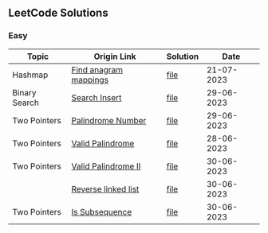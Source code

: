 ## LeetCode Solutions


### Easy

| Topic         | Origin Link                                                                  | Solution                                                    | Date       |
|---------------|------------------------------------------------------------------------------|-------------------------------------------------------------|------------|
| Hashmap       | [Find anagram mappings](https://leetcode.com/problems/find-anagram-mappings/) | [file](/easy/hashmap/find-anagram-mappings-760.py)          | 21-07-2023 |
| Binary Search | [Search Insert](https://leetcode.com/problems/search-insert-position/)       | [file](easy%2Fbinary-search%2Fsearch-insert-position-35.py) | 29-06-2023 |
| Two Pointers  | [Palindrome Number](https://leetcode.com/problems/palindrome-number/)        | [file](easy%2Fmath%2Fpalindrome-number-9.py)                | 29-06-2023 |
| Two Pointers  | [Valid Palindrome](https://leetcode.com/problems/valid-palindrome/)          | [file](easy%2Ftwo-pointers%2Fvalid-palindrome-125.py)       | 28-06-2023 |
| Two Pointers  | [Valid Palindrome II](https://leetcode.com/problems/valid-palindrome-ii/)    | [file](easy%2Ftwo-pointers%2Fvalid-palindrome-ii-680.py)    | 30-06-2023 |
|               | [Reverse linked list](https://leetcode.com/problems/reverse-linked-list/)    | [file](easy%2Flinked-list%2Freverse-linked-list-209.py)     | 30-06-2023 |
| Two Pointers  | [Is Subsequence](https://leetcode.com/problems/is-subsequence/)     | [file](easy%2Ftwo-pointers%2Fis-subsequence-392.py)         | 30-06-2023 |


